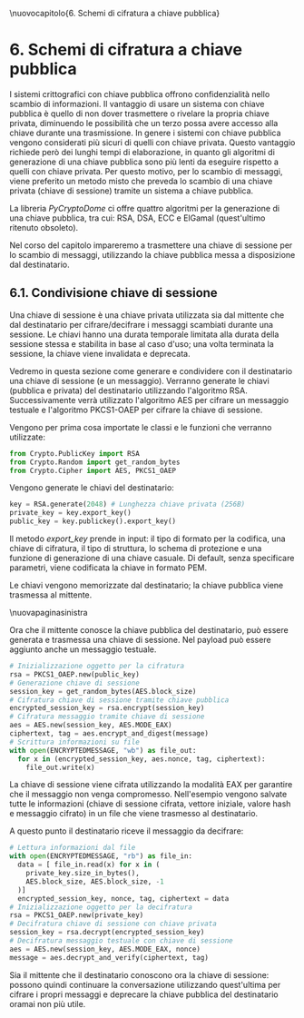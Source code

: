 \nuovocapitolo{6. Schemi di cifratura a chiave pubblica}

# 6. Schemi di cifratura a chiave pubblica
I sistemi crittografici con chiave pubblica offrono confidenzialità nello scambio di informazioni. Il vantaggio di usare un sistema con chiave pubblica è quello di non dover trasmettere o rivelare la propria chiave privata, diminuendo le possibilità che un terzo possa avere accesso alla chiave durante una trasmissione. In genere i sistemi con chiave pubblica vengono considerati più sicuri di quelli con chiave privata. Questo vantaggio richiede però dei lunghi tempi di elaborazione, in quanto gli algoritmi di generazione di una chiave pubblica sono più lenti da eseguire rispetto a quelli con chiave privata. Per questo motivo, per lo scambio di messaggi, viene preferito un metodo misto che preveda lo scambio di una chiave privata (chiave di sessione) tramite un sistema a chiave pubblica.

La libreria *PyCryptoDome* ci offre quattro algoritmi per la generazione di una chiave pubblica, tra cui: RSA, DSA, ECC e ElGamal (quest'ultimo ritenuto obsoleto).

Nel corso del capitolo impareremo a trasmettere una chiave di sessione per lo scambio di messaggi, utilizzando la chiave pubblica messa a disposizione dal destinatario.

## 6.1. Condivisione chiave di sessione
Una chiave di sessione è una chiave privata utilizzata sia dal mittente che dal destinatario per cifrare/decifrare i messaggi scambiati durante una sessione. Le chiavi hanno una durata temporale limitata alla durata della sessione stessa e stabilita in base al caso d'uso; una volta terminata la sessione, la chiave viene invalidata e deprecata.

Vedremo in questa sezione come generare e condividere con il destinatario una chiave di sessione (e un messaggio). Verranno generate le chiavi (pubblica e privata) del destinatario utilizzando l'algoritmo RSA. Successivamente verrà utilizzato l'algoritmo AES per cifrare un messaggio testuale e l'algoritmo PKCS1-OAEP per cifrare la chiave di sessione.

Vengono per prima cosa importate le classi e le funzioni che verranno utilizzate:

```python
from Crypto.PublicKey import RSA
from Crypto.Random import get_random_bytes
from Crypto.Cipher import AES, PKCS1_OAEP
```

Vengono generate le chiavi del destinatario:

```python
key = RSA.generate(2048) # Lunghezza chiave privata (256B)
private_key = key.export_key()
public_key = key.publickey().export_key()
```

Il metodo *export_key* prende in input: il tipo di formato per la codifica, una chiave di cifratura, il tipo di struttura, lo schema di protezione e una funzione di generazione di una chiave casuale. Di default, senza specificare parametri, viene codificata la chiave in formato PEM.

Le chiavi vengono memorizzate dal destinatario; la chiave pubblica viene trasmessa al mittente.

\nuovapaginasinistra

Ora che il mittente conosce la chiave pubblica del destinatario, può essere generata e trasmessa una chiave di sessione. Nel payload può essere aggiunto anche un messaggio testuale.

```python
# Inizializzazione oggetto per la cifratura
rsa = PKCS1_OAEP.new(public_key)
# Generazione chiave di sessione
session_key = get_random_bytes(AES.block_size)
# Cifratura chiave di sessione tramite chiave pubblica
encrypted_session_key = rsa.encrypt(session_key)
# Cifratura messaggio tramite chiave di sessione
aes = AES.new(session_key, AES.MODE_EAX)
ciphertext, tag = aes.encrypt_and_digest(message)
# Scrittura informazioni su file
with open(ENCRYPTEDMESSAGE, "wb") as file_out:
  for x in (encrypted_session_key, aes.nonce, tag, ciphertext):
    file_out.write(x)
```

La chiave di sessione viene cifrata utilizzando la modalità EAX per garantire che il messaggio non venga compromesso. Nell'esempio vengono salvate tutte le informazioni (chiave di sessione cifrata, vettore iniziale, valore hash e messaggio cifrato) in un file che viene trasmesso al destinatario.

A questo punto il destinatario riceve il messaggio da decifrare:

```python
# Lettura informazioni dal file
with open(ENCRYPTEDMESSAGE, "rb") as file_in:
  data = [ file_in.read(x) for x in (
    private_key.size_in_bytes(),
    AES.block_size, AES.block_size, -1
  )]
  encrypted_session_key, nonce, tag, ciphertext = data
# Inizializzazione oggetto per la decifratura
rsa = PKCS1_OAEP.new(private_key)
# Decifratura chiave di sessione con chiave privata
session_key = rsa.decrypt(encrypted_session_key)
# Decifratura messaggio testuale con chiave di sessione
aes = AES.new(session_key, AES.MODE_EAX, nonce)
message = aes.decrypt_and_verify(ciphertext, tag)
```

Sia il mittente che il destinatario conoscono ora la chiave di sessione: possono quindi continuare la conversazione utilizzando quest'ultima per cifrare i propri messaggi e deprecare la chiave pubblica del destinatario oramai non più utile.
